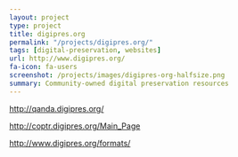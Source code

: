 ```yaml
---
layout: project
type: project
title: digipres.org
permalink: "/projects/digipres.org/"
tags: [digital-preservation, websites]
url: http://www.digipres.org/
fa-icon: fa-users
screenshot: /projects/images/digipres-org-halfsize.png
summary: Community-owned digital preservation resources
---
```


http://qanda.digipres.org/

http://coptr.digipres.org/Main_Page

http://www.digipres.org/formats/
